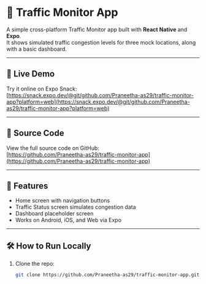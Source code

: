 # 🚦 Traffic Monitor App

A simple cross-platform Traffic Monitor app built with **React Native** and **Expo**.  
It shows simulated traffic congestion levels for three mock locations, along with a basic dashboard.

---

## 🔗 Live Demo

Try it online on Expo Snack:  
[https://snack.expo.dev/@git/github.com/Praneetha-as29/traffic-monitor-app?platform=web](https://snack.expo.dev/@git/github.com/Praneetha-as29/traffic-monitor-app?platform=web)

---

## 📁 Source Code

View the full source code on GitHub:  
[https://github.com/Praneetha-as29/traffic-monitor-app](https://github.com/Praneetha-as29/traffic-monitor-app)

---

## 🚀 Features

- Home screen with navigation buttons
- Traffic Status screen simulates congestion data
- Dashboard placeholder screen
- Works on Android, iOS, and Web via Expo

---

## 🛠️ How to Run Locally

1. Clone the repo:
   ```bash
   git clone https://github.com/Praneetha-as29/traffic-monitor-app.git
